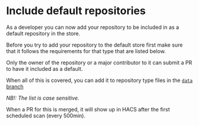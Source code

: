 # Include default repositories

As a developer you can now add your repository to be included in as a default repository in the store.

Before you try to add your repository to the default store first make sure that it follows the requirements for that type that are listed below.

Only the owner of the repository or a major contributor to it can submit a PR to have it included as a default.

When all of this is covered, you can add it to repository type files in the [`data` branch](https://github.com/custom-components/hacs/blob/data/repositories)

_NB!: The list is case sensitive._

When a PR for this is merged, it will show up in HACS after the first scheduled scan (every 500min).
